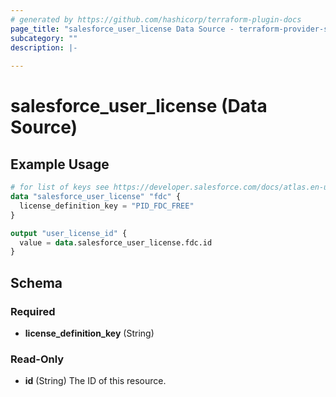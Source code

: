 ```yaml
---
# generated by https://github.com/hashicorp/terraform-plugin-docs
page_title: "salesforce_user_license Data Source - terraform-provider-salesforce"
subcategory: ""
description: |-
  
---
```


# salesforce_user_license (Data Source)



## Example Usage

```terraform
# for list of keys see https://developer.salesforce.com/docs/atlas.en-us.api.meta/api/sforce_api_objects_userlicense.htm
data "salesforce_user_license" "fdc" {
  license_definition_key = "PID_FDC_FREE"
}

output "user_license_id" {
  value = data.salesforce_user_license.fdc.id
}
```

<!-- schema generated by tfplugindocs -->
## Schema

### Required

- **license_definition_key** (String)

### Read-Only

- **id** (String) The ID of this resource.


